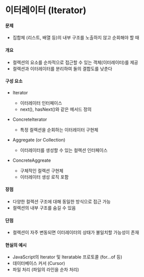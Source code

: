 # 이터레이터 (Iterator)

#### 문제

- 집합체 (리스트, 배열 등)의 내부 구조를 노출하지 않고 순회해야 할 때

#### 개요

- 컬렉션의 요소를 순차적으로 접근할 수 있는 객체(이터레이터)를 제공
- 컬렉션과 이터레이터를 분리하여 둘의 결합도를 낮춘다

#### 구성 요소

- Iterator

  - 이터레이터 인터페이스
  - next(), hasNext()와 같은 메서드 정의

- ConcreteIterator

  - 특정 컬렉션을 순회하는 이터레이터 구현체

- Aggregate (or Collection)

  - 이터레이터를 생성할 수 있는 컬렉션 인터페이스

- ConcreteAggreate
  - 구체적인 컬렉션 구현체
  - 이터레이터 생성 로직 포함

#### 장점

- 다양한 컬렉션 구조에 대해 동일한 방식으로 접근 가능
- 컬렉션의 내부 구조를 숨길 수 있음

#### 단점

- 컬렉션이 자주 변동되면 이터레이터의 상태가 불일치할 가능성이 존재

#### 현실의 예시

- JavaScript의 Iterator 및 Iteratable 프로토콜 (for...of 등)
- 데이터베이스 커서 (Cursor)
- 파일 처리 (파일의 라인을 순차 처리)
